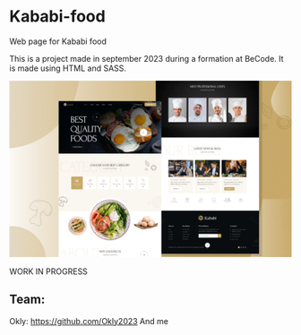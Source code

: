 # Kababi-food
Web page for Kababi food

This is a project made in september 2023 during a formation at BeCode.
It is made using HTML and SASS.

![](assets/resources-readme/restaurant-theme-banner.jpg)

WORK IN PROGRESS

## Team:
Okly: https://github.com/Okly2023
And me

